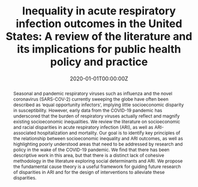 ---
title: "Inequality in acute respiratory infection outcomes in the United States: A review of the literature and its implications for public health policy and practice"
authors:
- "Elizabeth Moran"
- "John Kubale"
- "Grace Noppert"
- Ryan-Malosh
- admin

date: "2020-01-01T00:00:00Z"
doi: "https://doi.org/10.1101/2020.04.22.20069781"

# Schedule page publish date (NOT publication's date).
publishDate: "2021-09-01T00:00:00Z"

# Publication type.
# Legend: 0 = Uncategorized; 1 = Conference paper; 2 = Journal article;
# 3 = Preprint / Working Paper; 4 = Report; 5 = Book; 6 = Book section;
# 7 = Thesis; 8 = Patent
publication_types: ["3"]

# Publication name and optional abbreviated publication name.
publication: MedRxiv
publication_short: medRxiv

abstract: "Seasonal and pandemic respiratory viruses such as influenza and the novel coronavirus (SARS-COV-2) currently sweeping the globe have often been described as ‘equal opportunity infectors’, implying little socioeconomic disparity in susceptibility. However, early data from the COVID-19 pandemic has underscored that the burden of respiratory viruses actually reflect and magnify existing socioeconomic inequalities. We review the literature on socioeconomic and racial disparities in acute respiratory infection (ARI), as well as ARI-associated hospitalization and mortality. Our goal is to identify key principles of the relationship between socioeconomic inequality and ARI outcomes, as well as highlighting poorly understood areas that need to be addressed by research and policy in the wake of the COVID-19 pandemic. We find that there has been descriptive work in this area, but that there is a distinct lack of cohesive methodology in the literature exploring social determinants and ARI. We propose the fundamental cause theory is a useful framework for guiding future research of disparities in ARI and for the design of interventions to alleviate these disparities."

# Summary. An optional shortened abstract.
# summary: 

tags:
- Accute Respiratory Infection
- Public Health Policy
- SARS-CoV-2
- Influenza
- COVID-19
- Fundamental Cause Theory

featured: false

links:
- name: Online Access
  url: https://www.medrxiv.org/content/10.1101/2020.04.22.20069781v1
# url_pdf: 
# url_code: '#'
# url_dataset: '#'
# url_poster: '#'
# url_project: ''
# url_slides: ''
# url_source: '#'
# url_video: '#'

# Featured image
# To use, add an image named `featured.jpg/png` to your page's folder. 
# image:
#   caption: ''
#   focal_point: ""
#   preview_only: false

# Associated Projects (optional).
#   Associate this publication with one or more of your projects.
#   Simply enter your project's folder or file name without extension.
#   E.g. `internal-project` references `content/project/internal-project/index.md`.
#   Otherwise, set `projects: []`.
# projects: 

# Slides (optional).
#   Associate this publication with Markdown slides.
#   Simply enter your slide deck's filename without extension.
#   E.g. `slides: "example"` references `content/slides/example/index.md`.
#   Otherwise, set `slides: ""`.
slides: ""
---